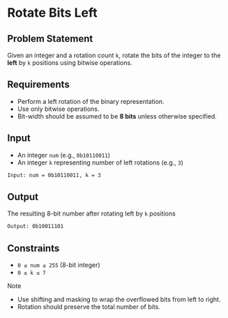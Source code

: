 # Rotate Bits Left

## Problem Statement

Given an integer and a rotation count `k`, rotate the bits of the integer to the **left** by `k` positions using bitwise operations.

## Requirements

- Perform a left rotation of the binary representation.
- Use only bitwise operations.
- Bit-width should be assumed to be **8 bits** unless otherwise specified.

## Input

- An integer `num` (e.g., `0b10110011`)
- An integer `k` representing number of left rotations (e.g., `3`)

```bash
Input: num = 0b10110011, k = 3
```

## Output

The resulting 8-bit number after rotating left by `k` positions

```bash
Output: 0b10011101
```

## Constraints

- `0 ≤ num ≤ 255` (8-bit integer)
- `0 ≤ k ≤ 7`

> [!NOTE]
>
> - Use shifting and masking to wrap the overflowed bits from left to right.
> - Rotation should preserve the total number of bits.
